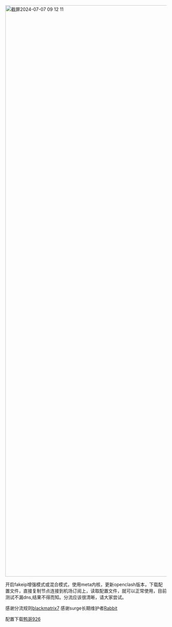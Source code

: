 
<img width="1786" alt="截屏2024-07-07 09 12 11" src="https://github.com/kevin198346/Openclash-/assets/159131525/1eb8ffbf-9f8f-4648-94c6-e712005113a3">

开启fakeip增强模式或混合模式，使用meta内核，更新openclash版本，下载配置文件，直接复制节点连接到机场订阅上，读取配置文件，就可以正常使用，目前测试不漏dns,结果不得而知。分流应该很清晰，请大家尝试。

感谢分流规则[blackmatrix7](https://github.com/blackmatrix7)
感谢surge长期维护者[Rabbit](https://github.com/Rabbit-Spec)

配置下载[鸭哥926](https://raw.githubusercontent.com/kevin198346/Openclash-/main/鸭哥926.yaml)
